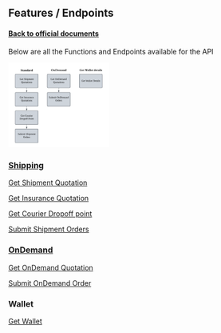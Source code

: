 ## Features / Endpoints

#### [Back to official documents](../README.md)

Below are all the Functions and Endpoints available for the API

<img src="../Pictures/features_chart.png" alt="Features Chart" style="width:40%; margin:0; padding:0;">

### [Shipping](Shipping)

[Get Shipment Quotation](Shipping/get_Shipment_Quotation.md)

[Get Insurance Quotation](Shipping/get_Insurance_Quotation.md)

[Get Courier Dropoff point](Shipping/get_Courier_Dropoff_point.md)

[Submit Shipment Orders](Shipping/Submit_Shipment_Orders.md)

### [OnDemand](OnDemand)

[Get OnDemand Quotation](OnDemand/get_OnDemand_Quotation.md)

[Submit OnDemand Order](OnDemand/Submit_OnDemand_Order.md)

### Wallet

[Get Wallet](get_Wallet.md)
